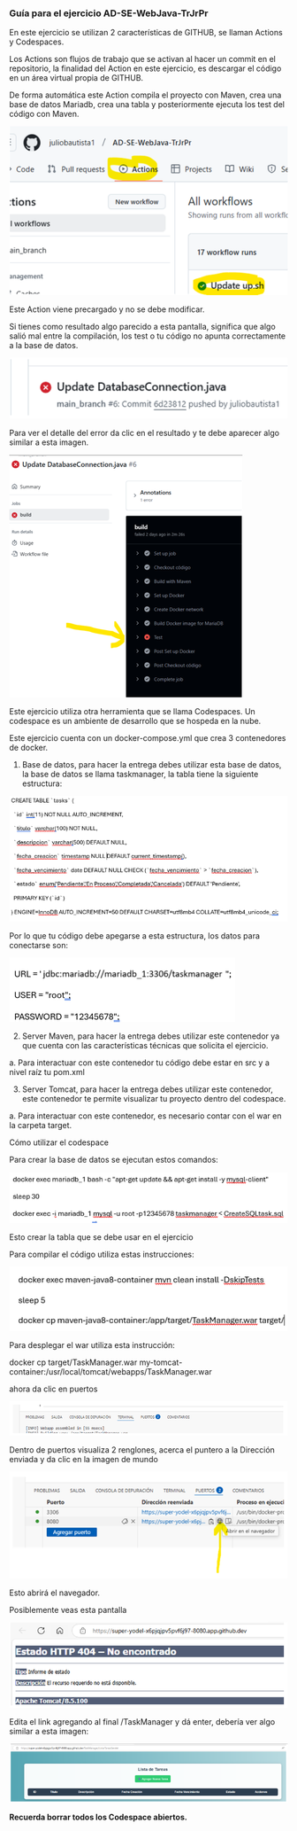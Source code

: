 ### Guía para el ejercicio AD-SE-WebJava-TrJrPr

En este ejercicio se utilizan 2 características de GITHUB, se llaman Actions y Codespaces.

Los Actions son flujos de trabajo que se activan al hacer un commit en el repositorio, la finalidad del Action en este ejercicio, es descargar el código en un área virtual propia de GITHUB.

De forma automática este Action compila el proyecto con Maven, crea una base de datos Mariadb, crea una tabla y posteriormente ejecuta los test del código con Maven.

![Descripción de la imagen](../Imagenes/imagenes/Img40.png)

Este Action viene precargado y no se debe modificar.

Si tienes como resultado algo parecido a esta pantalla, significa que algo salió mal entre la compilación, los test o tu código no apunta correctamente a la base de datos.

![Descripción de la imagen](../Imagenes/imagenes/Img41.png)

Para ver el detalle del error da clic en el resultado y te debe aparecer algo similar a esta imagen.

![Descripción de la imagen](../Imagenes/imagenes/Img42.png)

Este ejercicio utiliza otra herramienta que se llama Codespaces. Un codespace es un ambiente de desarrollo que se hospeda en la nube. 

Este ejercicio cuenta con un docker-compose.yml que crea 3 contenedores de docker.

1.	Base de datos, para hacer la entrega debes utilizar esta base de datos, la base de datos se llama taskmanager, la tabla tiene la siguiente estructura:

![Descripción de la imagen](../Imagenes/imagenes/Img43.png)

Por lo que tu código debe apegarse a esta estructura, los datos para conectarse son:

![Descripción de la imagen](../Imagenes/imagenes/Img44.png)

2.	Server Maven, para hacer la entrega debes utilizar este contenedor ya que cuenta con las características técnicas que solicita el ejercicio.

a.	Para interactuar con este contenedor tu código debe estar en src y a nivel raíz tu pom.xml

3.	Server Tomcat, para hacer la entrega debes utilizar este contenedor, este contenedor te permite visualizar tu proyecto dentro del codespace.

a.	Para interactuar con este contenedor, es necesario contar con el war en la carpeta target.

Cómo utilizar el codespace

Para crear la base de datos se ejecutan estos comandos:

![Descripción de la imagen](../Imagenes/imagenes/Img45.png)

Esto crear la tabla que se debe usar en el ejercicio

Para compilar el código utiliza estas instrucciones:

![Descripción de la imagen](../Imagenes/imagenes/Img46.png)

Para desplegar el war utiliza esta instrucción:

docker cp target/TaskManager.war my-tomcat-container:/usr/local/tomcat/webapps/TaskManager.war

ahora da clic en puertos

![Descripción de la imagen](../Imagenes/imagenes/Img47.png)

Dentro de puertos visualiza 2 renglones, acerca el puntero a la Dirección enviada y da clic en la imagen de mundo

![Descripción de la imagen](../Imagenes/imagenes/Img48.png)

Esto abrirá el navegador.

Posiblemente veas esta pantalla 

![Descripción de la imagen](../Imagenes/imagenes/Img49.png)

Edita el link agregando al final /TaskManager y dá enter, debería ver algo similar a esta imagen:

![Descripción de la imagen](../Imagenes/imagenes/Img50.png)

**Recuerda borrar todos los Codespace abiertos.**











